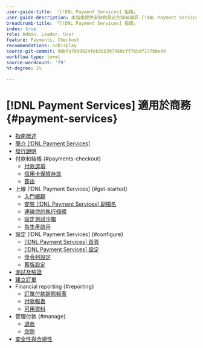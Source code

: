 ```yaml
---
user-guide-title: 「[!DNL Payment Services] 指南」
user-guide-description: 本指南提供安裝和設定的詳細資訊 [!DNL Payment Services] 針對您的 [!DNL Adobe Commerce] 或 [!DNL Magento Open Source] 市集。」
breadcrumb-title: 「[!DNL Payment Services] 指南」
index: true
role: Admin, Leader, User
feature: Payments, Checkout
recommendations: noDisplay
source-git-commit: 90bfa7099924feb308397960cff76bdf177bbe49
workflow-type: tm+mt
source-wordcount: '79'
ht-degree: 2%

---
```



# [!DNL Payment Services] 適用於商務 {#payment-services}

- [指南概述](guide-overview.md)
- [簡介 [!DNL Payment Services]](overview.md)
- [發行說明](release-notes.md)
- 付款和結帳 {#payments-checkout}
   - [付款選項](payments-options.md)
   - [信用卡保險存放](vaulting.md)
   - [簽出](checkout.md)
- 上線 [!DNL Payment Services] {#get-started}
   - [入門概觀](onboard.md)
   - [安裝 [!DNL Payment Services] 副檔名](install.md)
   - [連線您的執行個體](connect.md)
   - [設定測試沙箱](sandbox.md)
   - [為生產啟用](production.md)
- 設定 [!DNL Payment Services] {#configure}
   - [[!DNL Payment Services] 首頁](payments-home.md)
   - [[!DNL Payment Services] 設定](settings.md)
   - [命令列設定](configure-cli.md)
   - [舊版設定](configure-admin.md)
- [測試及驗證](test-validate.md)
- [建立訂單](create-order.md)
- Financial reporting {#reporting}
   - [訂單付款狀態報表](order-payment-status.md)
   - [付款報表](payouts.md)
   - [可用資料](data.md)
- 管理付款 {#manage}
   - [退款](refunds.md)
   - [空隙](voids.md)
- [安全性與合規性](security.md)
